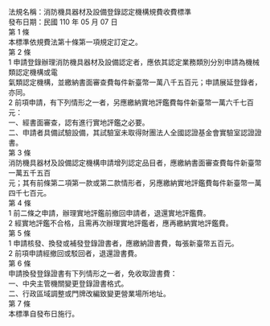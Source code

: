 法規名稱：消防機具器材及設備登錄認定機構規費收費標準  
發布日期：民國 110 年 05 月 07 日  
第 1 條  
本標準依規費法第十條第一項規定訂定之。  
第 2 條  
1 申請登錄辦理消防機具器材及設備認定者，應依其認定業務類別分別申請為機械類認定機構或電  
氣類認定機構，並繳納書面審查費每件新臺幣一萬八千五百元；申請展延登錄者，亦同。  
2 前項申請，有下列情形之一者，另應繳納實地評鑑費每件新臺幣一萬六千七百元：  
一、經書面審查，認有進行實地評鑑之必要。  
二、申請者具備試驗設備，其試驗室未取得財團法人全國認證基金會實驗室認證證書。  
第 3 條  
消防機具器材及設備認定機構申請增列認定品目者，應繳納書面審查費每件新臺幣一萬五千五百  
元；其有前條第二項第一款或第二款情形者，另應繳納實地評鑑費每件新臺幣一萬四千七百元。  
第 4 條  
1 前二條之申請，辦理實地評鑑前撤回申請者，退還實地評鑑費。  
2 經實地評鑑不合格，且需再次辦理實地評鑑者，應再繳納實地評鑑費。  
第 5 條  
1 申請核發、換發或補發登錄證書者，應繳納證書費，每張新臺幣五百元。  
2 前項申請經撤回或駁回者，退還證書費。  
第 6 條  
申請換發登錄證書有下列情形之一者，免收取證書費：  
一、中央主管機關變更登錄證書格式。  
二、行政區域調整或門牌改編致變更營業場所地址。  
第 7 條  
本標準自發布日施行。  


